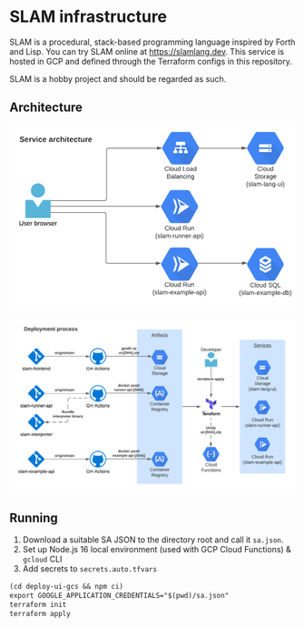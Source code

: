 # SLAM infrastructure

SLAM is a procedural, stack-based programming language inspired by Forth and Lisp. You can try SLAM online at https://slamlang.dev. This service is hosted in GCP and defined through the Terraform configs in this repository.

SLAM is a hobby project and should be regarded as such.

## Architecture

![Service architecture](docs/Service_arch.png)

![Deployment process](docs/Deployment_process.png)

## Running

1. Download a suitable SA JSON to the directory root and call it `sa.json`.
2. Set up Node.js 16 local environment (used with GCP Cloud Functions) & `gcloud` CLI
4. Add secrets to `secrets.auto.tfvars`

```
(cd deploy-ui-gcs && npm ci)
export GOOGLE_APPLICATION_CREDENTIALS="$(pwd)/sa.json"
terraform init
terraform apply
```
